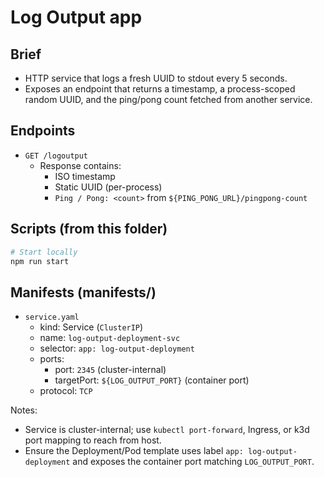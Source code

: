 # Log Output app

## Brief

- HTTP service that logs a fresh UUID to stdout every 5 seconds.
- Exposes an endpoint that returns a timestamp, a process-scoped random UUID, and the ping/pong count fetched from another service.

## Endpoints

- `GET /logoutput`
  - Response contains:
    - ISO timestamp
    - Static UUID (per-process)
    - `Ping / Pong: <count>` from `${PING_PONG_URL}/pingpong-count`

## Scripts (from this folder)

```bash
# Start locally
npm run start
```

## Manifests (manifests/)

- `service.yaml`
  - kind: Service (`ClusterIP`)
  - name: `log-output-deployment-svc`
  - selector: `app: log-output-deployment`
  - ports:
    - port: `2345` (cluster-internal)
    - targetPort: `${LOG_OUTPUT_PORT}` (container port)
  - protocol: `TCP`

Notes:

- Service is cluster-internal; use `kubectl port-forward`, Ingress, or k3d port mapping to reach from host.
- Ensure the Deployment/Pod template uses label `app: log-output-deployment` and exposes the container port matching `LOG_OUTPUT_PORT`.
